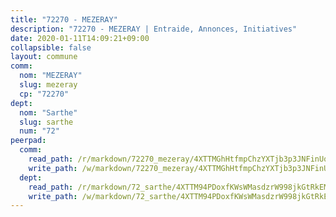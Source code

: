 ```yaml
---
title: "72270 - MEZERAY"
description: "72270 - MEZERAY | Entraide, Annonces, Initiatives"
date: 2020-01-11T14:09:21+09:00
collapsible: false
layout: commune
comm:
  nom: "MEZERAY"
  slug: mezeray
  cp: "72270"
dept:
  nom: "Sarthe"
  slug: sarthe
  num: "72"
peerpad:
  comm:
    read_path: /r/markdown/72270_mezeray/4XTTMGhHtfmpChzYXTjb3p3JNFinUq9bA4Wq6CAiHSDsR1cko
    write_path: /w/markdown/72270_mezeray/4XTTMGhHtfmpChzYXTjb3p3JNFinUq9bA4Wq6CAiHSDsR1cko-K3TgUSdyUyoWmhMBQg719JQs3CnCV74SbHBx6ttHFJM27PcFwFhp34uqyagmMozYE7QFWVt7NR3Dz3A8uSxUEw19VBYbqvSnfBYA2UKHRDPyLbAnyAFpy9AwxXN47agxBf9bJzSb
  dept:
    read_path: /r/markdown/72_sarthe/4XTTM94PDoxfKWsWMasdzrW998jkGtRkEM3CSUC42xSpuJKZ5
    write_path: /w/markdown/72_sarthe/4XTTM94PDoxfKWsWMasdzrW998jkGtRkEM3CSUC42xSpuJKZ5-K3TgTpjFyG67yVeuXvSAfSYzY4Yx2FMtDhgpv5HM2EDBJRVMn95z33xx4XjRNYNVaVsBPQ1t4pG9MoyNqwTqa8mcnEUB8rK4BMVbvUhCtGWCPSFnDCaT8GJTyimDgsCirLN3zswh
---
```


